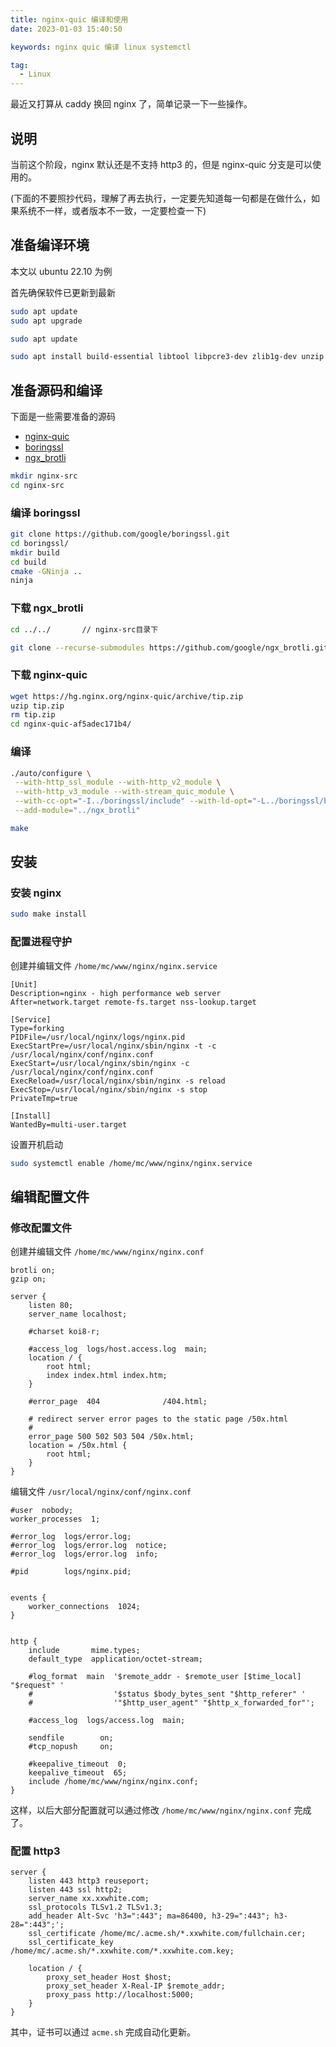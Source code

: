 ```yaml
---
title: nginx-quic 编译和使用
date: 2023-01-03 15:40:50

keywords: nginx quic 编译 linux systemctl

tag:
  - Linux
---
```


最近又打算从 caddy 换回 nginx 了，简单记录一下一些操作。

<!-- more -->

## 说明

当前这个阶段，nginx 默认还是不支持 http3 的，但是 nginx-quic 分支是可以使用的。

(下面的不要照抄代码，理解了再去执行，一定要先知道每一句都是在做什么，如果系统不一样，或者版本不一致，一定要检查一下)

## 准备编译环境

本文以 ubuntu 22.10 为例

首先确保软件已更新到最新

```bash
sudo apt update
sudo apt upgrade
```

```bash
sudo apt update

sudo apt install build-essential libtool libpcre3-dev zlib1g-dev unzip cmake ninja-build golang wget git
```

## 准备源码和编译

下面是一些需要准备的源码

- [nginx-quic](https://hg.nginx.org/nginx-quic)
- [boringssl](https://github.com/google/boringssl)
- [ngx_brotli](https://github.com/google/ngx_brotli)

```bash
mkdir nginx-src
cd nginx-src
```

### 编译 boringssl

```bash
git clone https://github.com/google/boringssl.git
cd boringssl/
mkdir build
cd build
cmake -GNinja ..
ninja
```

### 下载 ngx_brotli

```sh
cd ../../       // nginx-src目录下

git clone --recurse-submodules https://github.com/google/ngx_brotli.git
```

### 下载 nginx-quic

```sh
wget https://hg.nginx.org/nginx-quic/archive/tip.zip
uzip tip.zip
rm tip.zip
cd nginx-quic-af5adec171b4/
```

### 编译

```sh
./auto/configure \
 --with-http_ssl_module --with-http_v2_module \
 --with-http_v3_module --with-stream_quic_module \
 --with-cc-opt="-I../boringssl/include" --with-ld-opt="-L../boringssl/build/ssl -L../boringssl/build/crypto" \
 --add-module="../ngx_brotli"

make
```

## 安装

### 安装 nginx

```sh
sudo make install
```

### 配置进程守护

创建并编辑文件 `/home/mc/www/nginx/nginx.service`

```systemd /home/mc/www/nginx/nginx.service
[Unit]
Description=nginx - high performance web server
After=network.target remote-fs.target nss-lookup.target

[Service]
Type=forking
PIDFile=/usr/local/nginx/logs/nginx.pid
ExecStartPre=/usr/local/nginx/sbin/nginx -t -c /usr/local/nginx/conf/nginx.conf
ExecStart=/usr/local/nginx/sbin/nginx -c /usr/local/nginx/conf/nginx.conf
ExecReload=/usr/local/nginx/sbin/nginx -s reload
ExecStop=/usr/local/nginx/sbin/nginx -s stop
PrivateTmp=true

[Install]
WantedBy=multi-user.target
```

设置开机启动

```bash
sudo systemctl enable /home/mc/www/nginx/nginx.service
```

## 编辑配置文件

### 修改配置文件

创建并编辑文件 `/home/mc/www/nginx/nginx.conf`

```nginx /home/mc/www/nginx/nginx.conf
brotli on;
gzip on;

server {
    listen 80;
    server_name localhost;

    #charset koi8-r;

    #access_log  logs/host.access.log  main;
    location / {
        root html;
        index index.html index.htm;
    }

    #error_page  404              /404.html;

    # redirect server error pages to the static page /50x.html
    #
    error_page 500 502 503 504 /50x.html;
    location = /50x.html {
        root html;
    }
}
```

编辑文件 `/usr/local/nginx/conf/nginx.conf`

```nginx /usr/local/nginx/conf/nginx.conf
#user  nobody;
worker_processes  1;

#error_log  logs/error.log;
#error_log  logs/error.log  notice;
#error_log  logs/error.log  info;

#pid        logs/nginx.pid;


events {
    worker_connections  1024;
}


http {
    include       mime.types;
    default_type  application/octet-stream;

    #log_format  main  '$remote_addr - $remote_user [$time_local] "$request" '
    #                  '$status $body_bytes_sent "$http_referer" '
    #                  '"$http_user_agent" "$http_x_forwarded_for"';

    #access_log  logs/access.log  main;

    sendfile        on;
    #tcp_nopush     on;

    #keepalive_timeout  0;
    keepalive_timeout  65;
    include /home/mc/www/nginx/nginx.conf;
}
```

这样，以后大部分配置就可以通过修改 `/home/mc/www/nginx/nginx.conf` 完成了。

### 配置 http3

```nginx /home/mc/www/nginx/nginx.conf
server {
    listen 443 http3 reuseport;
    listen 443 ssl http2;
    server_name xx.xxwhite.com;
    ssl_protocols TLSv1.2 TLSv1.3;
    add_header Alt-Svc 'h3=":443"; ma=86400, h3-29=":443"; h3-28=":443";';
    ssl_certificate /home/mc/.acme.sh/*.xxwhite.com/fullchain.cer;
    ssl_certificate_key /home/mc/.acme.sh/*.xxwhite.com/*.xxwhite.com.key;

    location / {
        proxy_set_header Host $host;
        proxy_set_header X-Real-IP $remote_addr;
        proxy_pass http://localhost:5000;
    }
}
```

其中，证书可以通过 `acme.sh` 完成自动化更新。
